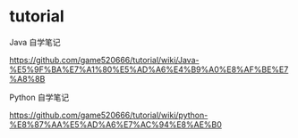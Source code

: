 # tutorial

Java 自学笔记

https://github.com/game520666/tutorial/wiki/Java-%E5%9F%BA%E7%A1%80%E5%AD%A6%E4%B9%A0%E8%AF%BE%E7%A8%8B

Python 自学笔记

https://github.com/game520666/tutorial/wiki/python-%E8%87%AA%E5%AD%A6%E7%AC%94%E8%AE%B0
